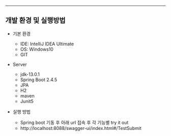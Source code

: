 
---

## 개발 환경 및 실행방법
- 기본 환경
    - IDE: IntelliJ IDEA Ultimate
    - OS: Windows10
    - GIT

- Server
    - jdk-13.0.1
    - Spring Boot 2.4.5
    - JPA
    - H2
    - maven
    - Junit5


- 실행 방법
  - Spring boot 기동 후 아래 url 접속 후 각 기능별 try it out
  - http://localhost:8088/swagger-ui/index.html#/TestSubmit
